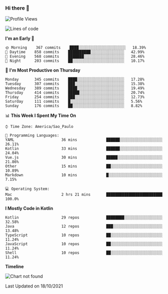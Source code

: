 ### Hi there 👋

<!--
**fernandonogueira/fernandonogueira** is a ✨ _special_ ✨ repository because its `README.md` (this file) appears on your GitHub profile.

Here are some ideas to get you started:

- 🔭 I’m currently working on ...
- 🌱 I’m currently learning ...
- 👯 I’m looking to collaborate on ...
- 🤔 I’m looking for help with ...
- 💬 Ask me about ...
- 📫 How to reach me: ...
- 😄 Pronouns: ...
- ⚡ Fun fact: ...
-->

<!--START_SECTION:waka-->
![Profile Views](http://img.shields.io/badge/Profile%20Views-0-blue)

![Lines of code](https://img.shields.io/badge/From%20Hello%20World%20I%27ve%20Written-457240%20lines%20of%20code-blue)

**I'm an Early 🐤** 

```text
🌞 Morning    367 commits    ████░░░░░░░░░░░░░░░░░░░░░   18.39% 
🌆 Daytime    858 commits    ██████████░░░░░░░░░░░░░░░   42.99% 
🌃 Evening    568 commits    ███████░░░░░░░░░░░░░░░░░░   28.46% 
🌙 Night      203 commits    ██░░░░░░░░░░░░░░░░░░░░░░░   10.17%

```
📅 **I'm Most Productive on Thursday** 

```text
Monday       345 commits    ████░░░░░░░░░░░░░░░░░░░░░   17.28% 
Tuesday      307 commits    ███░░░░░░░░░░░░░░░░░░░░░░   15.38% 
Wednesday    389 commits    ████░░░░░░░░░░░░░░░░░░░░░   19.49% 
Thursday     414 commits    █████░░░░░░░░░░░░░░░░░░░░   20.74% 
Friday       254 commits    ███░░░░░░░░░░░░░░░░░░░░░░   12.73% 
Saturday     111 commits    █░░░░░░░░░░░░░░░░░░░░░░░░   5.56% 
Sunday       176 commits    ██░░░░░░░░░░░░░░░░░░░░░░░   8.82%

```


📊 **This Week I Spent My Time On** 

```text
⌚︎ Time Zone: America/Sao_Paulo

💬 Programming Languages: 
YAML                     36 mins             ██████░░░░░░░░░░░░░░░░░░░   26.11% 
Kotlin                   33 mins             ██████░░░░░░░░░░░░░░░░░░░   24.04% 
Vue.js                   30 mins             █████░░░░░░░░░░░░░░░░░░░░   21.86% 
Other                    15 mins             ██░░░░░░░░░░░░░░░░░░░░░░░   10.89% 
Markdown                 10 mins             █░░░░░░░░░░░░░░░░░░░░░░░░   7.15%

💻 Operating System: 
Mac                      2 hrs 21 mins       █████████████████████████   100.0%

```

**I Mostly Code in Kotlin** 

```text
Kotlin                   29 repos            ████████░░░░░░░░░░░░░░░░░   32.58% 
Java                     12 repos            ███░░░░░░░░░░░░░░░░░░░░░░   13.48% 
TypeScript               10 repos            ██░░░░░░░░░░░░░░░░░░░░░░░   11.24% 
JavaScript               10 repos            ██░░░░░░░░░░░░░░░░░░░░░░░   11.24% 
Shell                    10 repos            ██░░░░░░░░░░░░░░░░░░░░░░░   11.24%

```


**Timeline**

![Chart not found](https://raw.githubusercontent.com/fernandonogueira/fernandonogueira/master/charts/bar_graph.png) 


 Last Updated on 18/10/2021
<!--END_SECTION:waka-->
